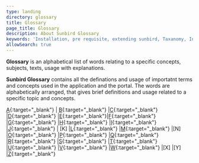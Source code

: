 ```yaml
---
type: landing
directory: glossary
title: Glossary 
page_title: Glossary
description: About Sunbird Glossary
keywords: 'Installation, pre requisite, extending sunbird, Taxanomy, Infra, attributes'
allowSearch: true
---
```


**Glossary** is an alphabetical list of words relating to a specific concepts, subjects, texts, usage with explanations. 

**Sunbird Glossary** contains all the definations and usage of importatnt terms and concepts used in the application and the portal. The words are alphabetically arranged, that gives brief definitions and usage related to a specific topic and concepts. 

[A](glossary/a){:target="_blank"} | [B](glossary/b){:target="_blank"}  |[C](glossary/c){:target="_blank"}  |[D](glossary/d){:target="_blank"} |[E](glossary/e){:target="_blank"}|[F](glossary/f){:target="_blank"} |[G](glossary/g){:target="_blank"} |[H](glossary/h){:target="_blank"}  |[I](glossary/i){:target="_blank"}  |[J](glossary/j){:target="_blank"} | [K]  |[L](glossary/l){:target="_blank"}  |[M](glossary/m){:target="_blank"}  |[N]  |[O](glossary/o){:target="_blank"}  |[P](glossary/p){:target="_blank"}  |[Q](glossary/q){:target="_blank"}  |[R](glossary/r){:target="_blank"}  |[S](glossary/s){:target="_blank"}  |[T](glossary/t){:target="_blank"}  |[U](glossary/u){:target="_blank"}  |[V](glossary/v){:target="_blank"}  |[W](glossary/w){:target="_blank"}  |[X]  |[Y]  |[Z](glossary/z){:target="_blank"}
 














